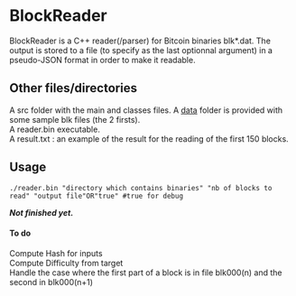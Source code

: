 # BlockReader
BlockReader is a C++ reader(/parser) for Bitcoin binaries blk*.dat. The output is stored to a file (to specify as the last optionnal argument) in a pseudo-JSON format in order to make it readable. 

## Other files/directories
A src folder with the main and classes files.
A [data](https://github.com/darosior/BlockReader/tree/master/data) folder is provided with some sample blk files (the 2 firsts).  
A reader.bin executable.  
A result.txt : an example of the result for the reading of the first 150 blocks.  

## Usage   
```
./reader.bin "directory which contains binaries" "nb of blocks to read" "output file"OR"true" #true for debug  
```

**_Not finished yet._**

#### To do
Compute Hash for inputs  
Compute Difficulty from target  
Handle the case where the first part of a block is in file blk000(n) and the second in blk000(n+1)
